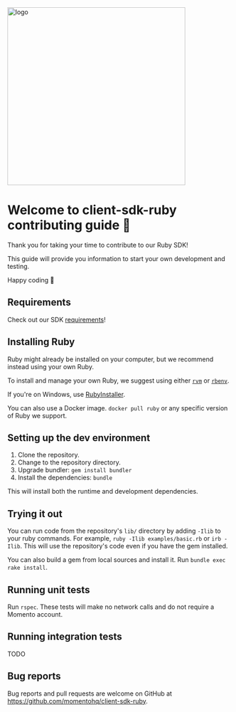 <img src="https://docs.momentohq.com/img/logo.svg" alt="logo" width="400"/>

# Welcome to client-sdk-ruby contributing guide :wave:

Thank you for taking your time to contribute to our Ruby SDK!

This guide will provide you information to start your own development and testing.

Happy coding :dancer:


## Requirements

Check out our SDK [requirements](https://github.com/momentohq/client-sdk-ruby#Requirements)!


## Installing Ruby

Ruby might already be installed on your computer, but we recommend instead using your own Ruby.

To install and manage your own Ruby, we suggest using either [`rvm`](https://rvm.io/) or [`rbenv`](https://github.com/rbenv/rbenv/).

If you're on Windows, use [RubyInstaller](https://rubyinstaller.org/).

You can also use a Docker image. `docker pull ruby` or any specific version of Ruby we support.


## Setting up the dev environment

1. Clone the repository.
2. Change to the repository directory.
3. Upgrade bundler: `gem install bundler`
4. Install the dependencies: `bundle`

This will install both the runtime and development dependencies.

## Trying it out

You can run code from the repository's `lib/` directory by adding `-Ilib` to your ruby commands. For example, `ruby -Ilib examples/basic.rb` or `irb -Ilib`. This will use the repository's code even if you have the gem installed.

You can also build a gem from local sources and install it. Run `bundle exec rake install`.

## Running unit tests

Run `rspec`. These tests will make no network calls and do not require a Momento account.

## Running integration tests

TODO

## Bug reports

Bug reports and pull requests are welcome on GitHub at https://github.com/momentohq/client-sdk-ruby.
